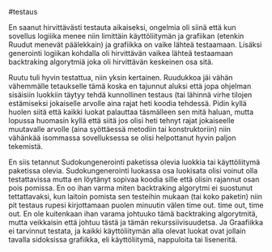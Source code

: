 #testaus

En saanut hirvittävästi testauta aikaiseksi, ongelmia oli siinä että kun sovellus logiiika menee niin limittäin käyttöliitymän ja grafiikan (etenkin Ruudut menevät päälekkain) ja grafiikka on vaike lähteä testaamaan. Lisäksi generointi logiikan kohdalla oli hirvittävän vaikea lähteä testaamaan backtraking algorytmiä joka oli hirvittävän keskeinen osa sitä.

Ruutu tuli hyvin testattua, niin yksin kertainen. Ruudukkoa jäi vähän vähemmälle tetaukselle tämä koska en tajunnut aluksi että jopa ohjelman sisäisiin luokkiin täytyy tehdä kunnollinen testaus (tai lähinnä virhe tilojen estämiseksi jokaiselle arvolle aina rajat heti koodia tehdessä. Pidin kyllä huolen siitä että kaikki luokat palauttaa täsmälleen sen mitä haluan, mutta lopussa huomasin kyllä että siitä jos olisi heti tehnyt rajat jokaiseelle muutavalle arvolle (aina syöttäessä metodiin tai konstruktoriin) niin vähänkää isommassa sovelluksessa se olisi helpottanut hyvin paljon tekemistä.

En siis tetannut Sudokungenerointi paketissa olevia luokkia tai käyttöliitymä paketissa olevia. Sudokungenerointi luokassa osa luokisata olisi voinut olla testattavissa mutta en löytänyt sopivaa koodia sille että olisin rajannut osan pois pomissa. En oo ihan varma miten backtraking algorytmi ei suostunut tettattavaksi, kun laitoin pomista sen testeihin mukaan (tai koko paketin) niin pit testaus rupesi kirjottamaan puolen minuutin välen time out. time out, time out. En ole kuitenkaan ihan varama johtuuko tämä backtraking algorytmitä, mutta veikkaisin että johtuu tästä ja tämän rekurssiivisuudetsa. Ja Graafiikka ei tarvinnut testata, ja kaikki käyttöliitymän alla olevat luokat ovat jollain tavalla sidoksissa grafiikka, eli käyttöliitymä, nappuloita tai liseneritä.

